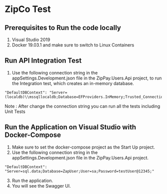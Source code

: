 # ZipCo Test

## Prerequisites to Run the code locally
1. Visual Studio 2019
2. Docker 19.03.1 and make sure to switch to Linux Containers


## Run API Integration Test

1. Use the following connection string in the appSettings.Development.json file in the ZipPay.Users.Api project, to run the Integration test, which creates an in-memory database.

```
"DefaultDBContext": "Server=(localdb)\\mssqllocaldb;Database=EFProviders.InMemory;Trusted_Connection=True;ConnectRetryCount=0"
```

Note : After change the connection string you can run all the tests including Unit Tests

## Run the Application on Visual Studio with Docker-Compose

1. Make sure to set the docker-compose project as the Start Up project.
2. Use the following connection string in the appSettings.Development.json file in the ZipPay.Users.Api project.

```
"DefaultDBContext": "Server=sql.data;Database=ZapUser;User=sa;Password=testUser@12345;"
```
3. Run the application.
4. You will see the Swagger UI.

